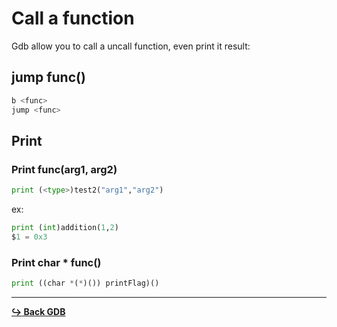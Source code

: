 # Call a function

Gdb allow you to call a uncall function, even print it result:

## jump func()

```py
b <func>
jump <func>
```

## 

## Print

### Print <type> func(arg1, arg2)

```py
print (<type>)test2("arg1","arg2")
```

ex: 

```py
print (int)addition(1,2)
$1 = 0x3
```

### Print char * func()

```py
print ((char *(*)()) printFlag)()
```

---

[**:arrow_right_hook: Back GDB**](/tools/gdb/gdb-gef.md)